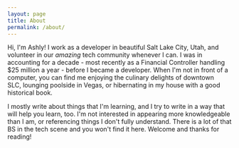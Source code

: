 ```yaml
---
layout: page
title: About
permalink: /about/
---
```


Hi, I'm Ashly!
I work as a developer in beautiful Salt Lake City, Utah, and volunteer in our _amazing_ tech community whenever I can. I was in accounting for a decade - most recently as a Financial Controller handling \$25 million a year - before I became a developer. When I'm not in front of a computer, you can find me enjoying the culinary delights of downtown SLC, lounging poolside in Vegas, or hibernating in my house with a good historical book.

I mostly write about things that I'm learning, and I try to write in a way that will help you learn, too. I'm not interested in appearing more knowledgeable than I am, or referencing things I don't fully understand. There is a lot of that BS in the tech scene and you won't find it here. Welcome and thanks for reading!

